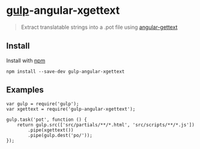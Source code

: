 # [gulp](http://gulpjs.com)-angular-xgettext

> Extract translatable strings into a .pot file using [angular-gettext](http://angular-gettext.rocketeer.be)

## Install

Install with [npm](https://npmjs.org/package/gulp-angular-xgettext)

```
npm install --save-dev gulp-angular-xgettext
```

## Examples

```
var gulp = require('gulp');
var xgettext = require('gulp-angular-xgettext');

gulp.task('pot', function () {
    return gulp.src(['src/partials/**/*.html', 'src/scripts/**/*.js'])
        .pipe(xgettext())
        .pipe(gulp.dest('po/'));
});
```
